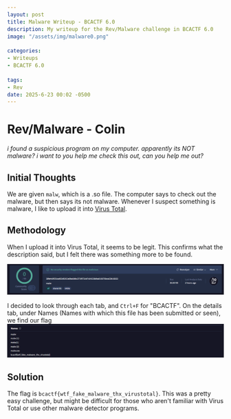 ```yaml
---
layout: post
title: Malware Writeup - BCACTF 6.0
description: My writeup for the Rev/Malware challenge in BCACTF 6.0
image: "/assets/img/malware0.png"

categories:
- Writeups
- BCACTF 6.0

tags:
- Rev
date: 2025-6-23 00:02 -0500
---
```


# Rev/Malware - Colin
*i found a suspicious program on my computer. apparently its NOT malware? i want to you help me check this out, can you help me out?*

## Initial Thoughts
We are given `malw`, which is a .so file. The computer says to check out the malware, but then says its not malware. Whenever I suspect something is malware, I like to upload it into [Virus Total](https://www.virustotal.com/gui/home/upload).

## Methodology
When I upload it into Virus Total, it seems to be legit. This confirms what the description said, but I felt there was something more to be found.

![Virus Total](/assets/img/malware1.png)

I decided to look through each tab, and `Ctrl+F` for "BCACTF". On the details tab, under Names (Names with which this file has been submitted or seen), we find our flag
![Virus Total](/assets/img/malware2.png)


## Solution
The flag is `bcactf{wtf_fake_malware_thx_virustotal}`. This was a pretty easy challenge, but might be difficult for those who aren't familiar with Virus Total or use other malware detector programs.
